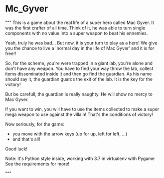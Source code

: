 # Mc_Gyver

""" This is a game about the real life of a super hero called Mac Gyver. It was the first crafter of all time. 
Think of it, he was able to turn single components with no value into a super weapon to beat his ennemies.

Yeah, truly he was bad... But now, it is your turn to play as a hero!
We give you the chance to live a 'normal day in the life of Mac Gyver' and it is for free!!

So, for the scheme, you're were trapped in a giant lab, you're alone and don't have any weapon.
You have to find your way throw the lab, collect items disseminated inside it and then go find the guardian.
As his name should say it, the guardian guards the exit of the lab. It is the key for the victory!

But be carefull, the guardian is really naughty. He will show no mercy to Mac Gyver.

If you want to win, you will have to use the items collected to make a super mega weapon to use against the
villain!
That's the conditions of victory!

Now seriously, for the game:
- you move with the arrow keys (up for up, left for left, ...)
- and that's all!

Good luck!

Note:
It's Python style inside, working with 3.7 in virtualenv with Pygame
See the requirements for more!

"""
